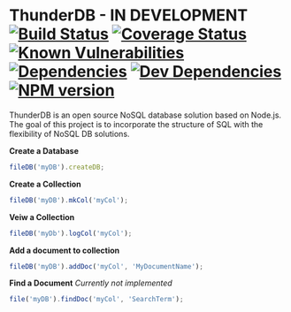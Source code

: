 
# ThunderDB - IN DEVELOPMENT [![Build Status](https://travis-ci.org/rrainn/ThunderDB.svg?branch=master)](https://travis-ci.org/rrainn/ThunderDB) [![Coverage Status](https://coveralls.io/repos/github/rrainn/ThunderDB/badge.svg?branch=master)](https://coveralls.io/github/rrainn/ThunderDB?branch=master) [![Known Vulnerabilities](https://snyk.io/test/github/rrainn/thunderdb/badge.svg)](https://snyk.io/test/github/rrainn/thunderdb) [![Dependencies](https://david-dm.org/rrainn/thunderdb.svg)](https://david-dm.org/rrainn/thunderdb) [![Dev Dependencies](https://david-dm.org/rrainn/thunderdb/dev-status.svg)](https://david-dm.org/rrainn/thunderdb?type=dev) [![NPM version](https://badge.fury.io/js/thunderdb.svg)](http://badge.fury.io/js/thunderdb) 

ThunderDB is an open source NoSQL database solution based on Node.js. The goal of this project is to incorporate the structure of SQL with the flexibility of NoSQL DB solutions.


**Create a Database**
```javascript
fileDB('myDB').createDB;
```

**Create a Collection**
```javascript
fileDB('myDB').mkCol('myCol');
```

**Veiw a Collection**
```javascript
fileDB('myDb').logCol('myCol');
```

**Add a document to collection**
```javascript
fileDB('myDB').addDoc('myCol', 'MyDocumentName');
```

**Find a Document** *Currently not implemented*
```javascript
file('myDB').findDoc('myCol', 'SearchTerm');
```